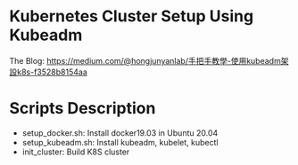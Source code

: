 # Kubernetes Cluster Setup Using Kubeadm

The Blog: https://medium.com/@hongjunyanlab/手把手教學-使用kubeadm架設k8s-f3528b8154aa

# Scripts Description
- setup_docker.sh: Install docker19.03 in Ubuntu 20.04
- setup_kubeadm.sh: Install kubeadm, kubelet, kubectl
- init_cluster: Build K8S cluster 